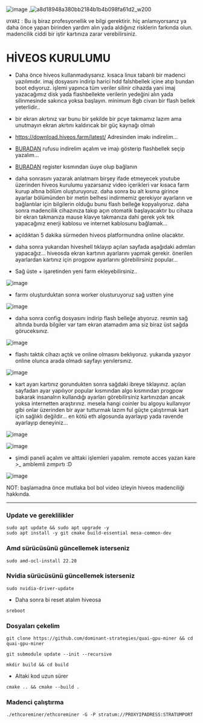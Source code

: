 ![image](https://github.com/molla202/Quai/assets/91562185/4c9ece27-edce-4255-b71b-1a66154a2332)  ,![a8d18948a380bb2184b1b4b098fa61d2_w200](https://github.com/molla202/Quai/assets/91562185/440daf8b-e760-4fb7-9e16-7d02178b2c3c)

`UYARI` : Bu iş biraz profesyonellik ve bilgi gerektirir. hiç anlamıyorsanız ya daha önce yapan birinden yardım alın yada aldığınız risklerin farkında olun. madencilik ciddi bir iştir kartınıza zarar verebilirsiniz. 

# HİVEOS KURULUMU
- Daha önce hiveos kullanmadıysanız. kısaca linux tabanlı bir madenci yazılımıdır. imaj dosyasını indirip harici hdd falshbellek içine atıp bundan boot edıyoruz. işlemi yapınca tüm veriler silinir cihazda yani imaj yazacağımız disk yada flashbellekte verilerin yedeğini alın yada silinmesinde sakınca yoksa başlayın. minimum 8gb civarı bir flash bellek yeterlidir..
- bir ekran akrtınız var bunu bir şekilde bir pcye takmamız lazım ama unutmayın ekran akrtını kaldırıcak bir güç kaynağı olmalı
- https://download.hiveos.farm/latest/  Adresinden imakı indirelim...
- [BURADAN](https://github.com/pbatard/rufus/releases/download/v4.2/rufus-4.2p.exe) rufusu indirelim açalım ve imajı gösterip flashbellek seçip yazalım...
- [BURADAN](https://id.hiveon.com/auth/realms/id/protocol/openid-connect/auth?client_id=account&response_type=code&scope=email&redirect_uri=https%3A%2F%2Fthe.hiveos.farm&ui_locales=en) register kısmından üuye olup bağlanın
- daha sonrasını yazarak anlatmam birşey ifade etmeyecek youtube üzerinden hiveos kurulumu yazarsanız video içerikleri var kısaca farm kurup altına bölüm oluşturuyoruz. daha sonra bu alt kısma girince ayarlar bölümünden bir metin belhesi indirmemiz gerekiyor ayarların ve bağlantılar için bilgilerin olduğu bunu flash belleğe kopyalıyoruz. daha sonra madencilik cihazınıza takıp açın otomatik başlayacaktır bu cihaza bir ekran takmanıza mause klavye takmanıza dahi gerek yok tek yapacağınız enerji kablosu ve internet kablosunu bağlamak...
- açıldıktan 5 dakika sürmeden hiveos platformundna online olacaktır.
- daha sonra yukarıdan hiveshell tıklayıp açılan sayfada aşağıdaki adımları yapacağız... hiveosda ekran kartının ayarlarını yapmak gerekir. önerilen ayarlardan kartınız için progpow ayarlarını görebilirsiniz popular...

- Sağ üste + işaretinden yeni farm ekleyebilirsiniz..

![image](https://github.com/molla202/Quai/assets/91562185/d8333d56-9032-42d7-9f89-e35d1ca51af8)

- farmı oluşturduktan sonra  worker olusturuyoruz sağ ustten yine

![image](https://github.com/molla202/Quai/assets/91562185/e1537fa8-9345-41cd-8026-12c514f7b2d1)

- daha sonra config dosyasını indirip flash belleğe atıyoruz. resmin sağ altında burda bilgiler var tam ekran atamadım ama siz biraz üst sağda göruceksınız.

![image](https://github.com/molla202/Quai/assets/91562185/fd8213a1-a3f8-45be-ba5b-24002c0eb0e5)

- flashı taktık cihazı açtık ve online olmasını beklıyoruz. yukarıda yazıyor online olunca arada olmadı sayfayı yenılersınız.

![image](https://github.com/molla202/Quai/assets/91562185/9c8804eb-62d6-4735-860b-30ea1d670c15)

- kart ayarı kartınız gorundukten sonra sağdaki ibreye tıklayınız. açılan sayfadan ayar yapılıyor popular kısmından algo kısmından progpow bakarak insanalrın kullandığı ayarları görebilirsiniz kartınızdan ancak yoksa internetten araştırınız. mesela hangi coinler bu algoyu kullanıyor gibi onlar üzerinden bir ayar tutturmak lazım ful güçte çalıştırmak kart için sağlıklı değildir... en kötü eth algosunda ayarlayıp yada ravende ayarlayıp deneyiniz...

![image](https://github.com/molla202/Quai/assets/91562185/b18f33af-a6b1-459d-a0e2-45cb37e8b9d5)

![image](https://github.com/molla202/Quai/assets/91562185/9b74b9be-f527-4abe-b08d-7303ec32e5f8)


- şimdi paneli açalım ve alttaki işlemleri yapalım. remote acces yazan kare >_ amblemli zımpırtı :D

![image](https://github.com/molla202/Quai/assets/91562185/be50ffa9-e4b1-4a15-a63e-216fd56af28e)


NOT: başlamadna önce mutlaka bol bol video izleyin hiveos madenciliği hakkında.





-----------
### Update ve gereklilikler
```
sudo apt update && sudo apt upgrade -y
sudo apt install -y git cmake build-essential mesa-common-dev
```
### Amd sürücüsünü güncellemek isterseniz
```
sudo amd-ocl-install 22.20
```
### Nvidia sürücüsünü güncellemek isterseniz
```
sudo nvidia-driver-update
```
- Daha sonra bi reset atalım hiveosa
```
sreboot
```


### Dosyaları çekelim
```
git clone https://github.com/dominant-strategies/quai-gpu-miner && cd quai-gpu-miner
```
```
git submodule update --init --recursive
```
```
mkdir build && cd build
```
- Altaki kod uzun sürer
```
cmake .. && cmake --build .
```

### Madenci çalıştırma
```
./ethcoreminer/ethcoreminer -G -P stratum://PROXYIPADRESS:STRATUMPORT
```





